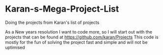 # Karan-s-Mega-Project-List
Doing the projects from Karan's list of projects

As a New years resolution I want to code more, so I will start out with the projects that can be found at https://github.com/karan/Projects
This code is mostly for the fun of solving the project fast and simple and will not be uptimised 
